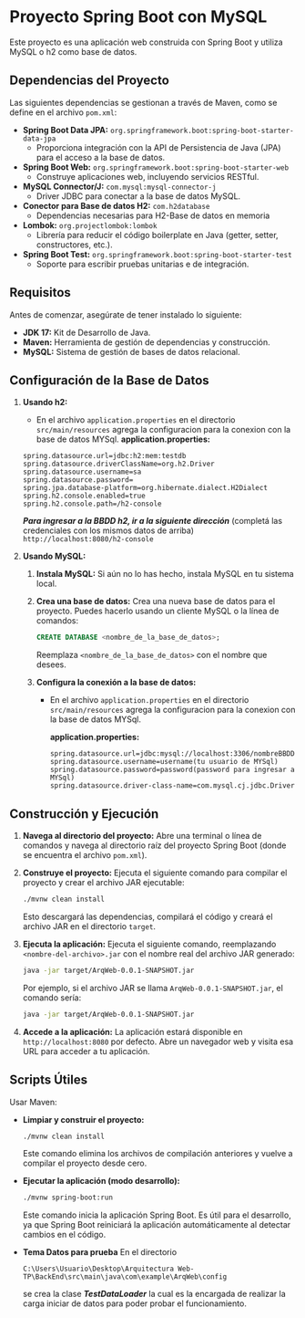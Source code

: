 # Proyecto Spring Boot con MySQL

Este proyecto es una aplicación web construida con Spring Boot y utiliza MySQL o h2 como base de datos.

## Dependencias del Proyecto

Las siguientes dependencias se gestionan a través de Maven, como se define en el archivo `pom.xml`:

* **Spring Boot Data JPA:** `org.springframework.boot:spring-boot-starter-data-jpa`
    * Proporciona integración con la API de Persistencia de Java (JPA) para el acceso a la base de datos.
* **Spring Boot Web:** `org.springframework.boot:spring-boot-starter-web`
    * Construye aplicaciones web, incluyendo servicios RESTful.
* **MySQL Connector/J:** `com.mysql:mysql-connector-j`
    * Driver JDBC para conectar a la base de datos MySQL.
* **Conector para Base de datos H2:** `com.h2database`
    * Dependencias necesarias para H2-Base de datos en memoria
* **Lombok:** `org.projectlombok:lombok`
    * Librería para reducir el código boilerplate en Java (getter, setter, constructores, etc.).
* **Spring Boot Test:** `org.springframework.boot:spring-boot-starter-test`
    * Soporte para escribir pruebas unitarias e de integración.

## Requisitos

Antes de comenzar, asegúrate de tener instalado lo siguiente:

* **JDK 17:** Kit de Desarrollo de Java.
* **Maven:** Herramienta de gestión de dependencias y construcción.
* **MySQL:** Sistema de gestión de bases de datos relacional.

## Configuración de la Base de Datos

1. **Usando h2:**
    * En el archivo `application.properties` en el directorio `src/main/resources` agrega la configuracion para la conexion con la base de datos MYSql.
    **application.properties:**

    ```properties
    spring.datasource.url=jdbc:h2:mem:testdb
    spring.datasource.driverClassName=org.h2.Driver
    spring.datasource.username=sa
    spring.datasource.password=
    spring.jpa.database-platform=org.hibernate.dialect.H2Dialect
    spring.h2.console.enabled=true
    spring.h2.console.path=/h2-console
    ```

    ***Para ingresar a la BBDD h2, ir a la siguiente dirección***  (completá las credenciales con los mismos datos de arriba)
    `http://localhost:8080/h2-console`


2.  **Usando MySQL:**
    1.  **Instala MySQL:** Si aún no lo has hecho, instala MySQL en tu sistema local.
    2.  **Crea una base de datos:** Crea una nueva base de datos para el proyecto.  Puedes hacerlo usando un cliente MySQL o la línea de comandos:

        ```sql
        CREATE DATABASE <nombre_de_la_base_de_datos>;
        ```

        Reemplaza `<nombre_de_la_base_de_datos>` con el nombre que desees.
    3.  **Configura la conexión a la base de datos:**
        * En el archivo `application.properties` en el directorio `src/main/resources` agrega la configuracion para la conexion con la base de datos MYSql.

            **application.properties:**

            ```properties
            spring.datasource.url=jdbc:mysql://localhost:3306/nombreBBDD
            spring.datasource.username=username(tu usuario de MYSql)
            spring.datasource.password=password(password para ingresar a MYSql)
            spring.datasource.driver-class-name=com.mysql.cj.jdbc.Driver
            ```


## Construcción y Ejecución

1.  **Navega al directorio del proyecto:** Abre una terminal o línea de comandos y navega al directorio raíz del proyecto Spring Boot (donde se encuentra el archivo `pom.xml`).
2.  **Construye el proyecto:** Ejecuta el siguiente comando para compilar el proyecto y crear el archivo JAR ejecutable:

    ```bash
    ./mvnw clean install
    ```

    Esto descargará las dependencias, compilará el código y creará el archivo JAR en el directorio `target`.
3.  **Ejecuta la aplicación:** Ejecuta el siguiente comando, reemplazando `<nombre-del-archivo>.jar` con el nombre real del archivo JAR generado:

    ```bash
    java -jar target/ArqWeb-0.0.1-SNAPSHOT.jar
    ```
    Por ejemplo, si el archivo JAR se llama `ArqWeb-0.0.1-SNAPSHOT.jar`, el comando sería:

    ```bash
    java -jar target/ArqWeb-0.0.1-SNAPSHOT.jar
    ```
4.  **Accede a la aplicación:** La aplicación estará disponible en `http://localhost:8080` por defecto.  Abre un navegador web y visita esa URL para acceder a tu aplicación.

## Scripts Útiles

Usar Maven:

* **Limpiar y construir el proyecto:**
    ```bash
    ./mvnw clean install
    ```
    Este comando elimina los archivos de compilación anteriores y vuelve a compilar el proyecto desde cero.
    
* **Ejecutar la aplicación (modo desarrollo):**
    ```bash
    ./mvnw spring-boot:run
    ```
    Este comando inicia la aplicación Spring Boot. Es útil para el desarrollo, ya que Spring Boot reiniciará la aplicación automáticamente al detectar cambios en el código.

* **Tema Datos para prueba**
    En el directorio
    ```
    C:\Users\Usuario\Desktop\Arquitectura Web-TP\BackEnd\src\main\java\com\example\ArqWeb\config
    ```
    se crea la clase ***TestDataLoader*** la cual es la encargada de realizar la carga iniciar de datos para poder probar el funcionamiento. 

